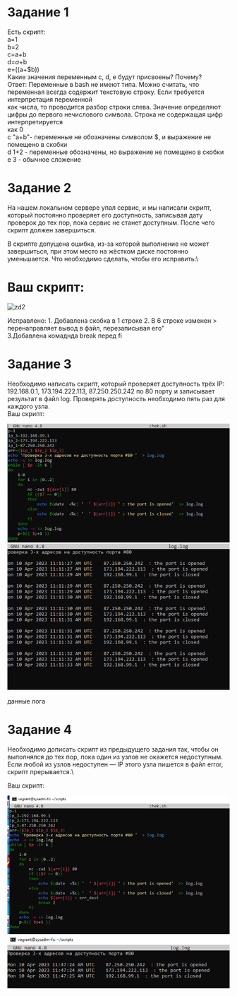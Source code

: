 # Задание 1
Есть скрипт:\
a=1\
b=2\
c=a+b\
d=$a+$b\
e=$(($a+$b))\
Какие значения переменным c, d, e будут присвоены? Почему?\
Ответ: Переменные в bash не имеют типа. Можно считать, что переменная всегда содержит текстовую строку. Если требуется интерпретация переменной\
как числа, то проводится разбор строки слева. Значение определяют цифры до первого нечислового символа. Строка не содержащая цифр интерпретируется\
как 0\
c           "a+b"- переменные не обозначены символом $, и выражение не помещено в скобки\
d	    1+2   - переменные обозначены, но выражение не помещено в скобки\
e	    3 - обычное сложение
# Задание 2
На нашем локальном сервере упал сервис, и мы написали скрипт, который постоянно проверяет его доступность, записывая дату проверок до тех пор, пока сервис не станет доступным. После чего скрипт должен завершиться.

В скрипте допущена ошибка, из-за которой выполнение не может завершиться, при этом место на жёстком диске постоянно уменьшается. Что необходимо сделать, чтобы его исправить:\
# Ваш скрипт:
 ![zd2]()
 
 Исправлено: 1. Добавлена скобка в 1 строке 2. В 6 строке изменен > перенаправляет вывод в файл, перезаписывая его"\
3.Добавлена комаднда break перед fi
# Задание 3
Необходимо написать скрипт, который проверяет доступность трёх IP: 192.168.0.1, 173.194.222.113, 87.250.250.242 по 80 порту и записывает результат в файл log. Проверять доступность необходимо пять раз для каждого узла.\
Ваш скрипт:

![skript](https://github.com/EVolgina/devops-netilogy15/blob/main/skript.PNG)
![log](https://github.com/EVolgina/devops-netilogy15/blob/main/log.PNG)

данные лога

# Задание 4
Необходимо дописать скрипт из предыдущего задания так, чтобы он выполнялся до тех пор, пока один из узлов не окажется недоступным. Если любой из узлов недоступен — IP этого узла пишется в файл error, скрипт прерывается.\

Ваш скрипт:

![script](https://github.com/EVolgina/devops-netilogy15/blob/main/скрипт2.PNG)
![log2](https://github.com/EVolgina/devops-netilogy15/blob/main/log2.PNG)

